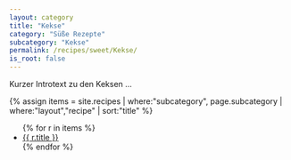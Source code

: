 ```yaml
---
layout: category
title: "Kekse"
category: "Süße Rezepte"
subcategory: "Kekse"
permalink: /recipes/sweet/Kekse/
is_root: false
---
```


<p>Kurzer Introtext zu den Keksen …</p>

{% assign items = site.recipes
  | where:"subcategory", page.subcategory
  | where:"layout","recipe"
  | sort:"title" %}

<ul>
{% for r in items %}
  <li><a href="{{ r.url | relative_url }}">{{ r.title }}</a></li>
{% endfor %}
</ul>

